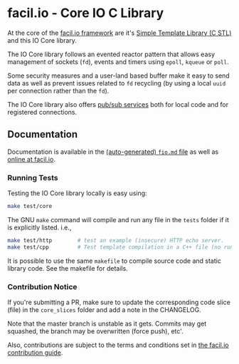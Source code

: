 # facil.io - Core IO C Library

At the core of the [facil.io framework](https://facil.io) are it's [Simple Template Library (C STL)](https://github.com/facil-io/cstl) and this IO Core library.

The IO Core library follows an evented reactor pattern that allows easy management of sockets (`fd`), events and timers using `epoll`, `kqueue` or `poll`.

Some security measures and a user-land based buffer make it easy to send data as well as prevent issues related to `fd` recycling (by using a local `uuid` per connection rather than the `fd`).

The IO Core library also offers [pub/sub services](https://en.wikipedia.org/wiki/Publish–subscribe_pattern) both for local code and for registered connections.

## Documentation

Documentation is available in the [(auto-generated) `fio.md` file](fio.md) as well as [online at facil.io](https://facil.io).

### Running Tests

Testing the IO Core library locally is easy using:

```bash
make test/core
```

The GNU `make` command will compile and run any file in the `tests` folder if it is explicitly listed. i.e.,

```bash
make test/http        # test an example (insecure) HTTP echo server.
make test/cpp         # Test template compilation in a C++ file (no run)... may fail on some compilers.
```

It is possible to use the same `makefile` to compile source code and static library code. See the makefile for details.

### Contribution Notice

If you're submitting a PR, make sure to update the corresponding code slice (file) in the `core_slices` folder and add a note in the CHANGELOG.

Note that the master branch is unstable as it gets. Commits may get squashed, the branch may be overwritten (force push), etc'.

Also, contributions are subject to the terms and conditions set in [the facil.io contribution guide](https://github.com/boazsegev/facil.io/CONTRIBUTING.md). 

